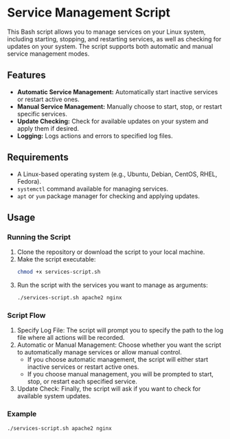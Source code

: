 # Service Management Script

This Bash script allows you to manage services on your Linux system, including starting, stopping, and restarting services, as well as checking for updates on your system. The script supports both automatic and manual service management modes.

## Features

- **Automatic Service Management:** Automatically start inactive services or restart active ones.
- **Manual Service Management:** Manually choose to start, stop, or restart specific services.
- **Update Checking:** Check for available updates on your system and apply them if desired.
- **Logging:** Logs actions and errors to specified log files.

## Requirements

- A Linux-based operating system (e.g., Ubuntu, Debian, CentOS, RHEL, Fedora).
- `systemctl` command available for managing services.
- `apt` or `yum` package manager for checking and applying updates.

## Usage

### Running the Script

1. Clone the repository or download the script to your local machine.
2. Make the script executable:
   ```bash
   chmod +x services-script.sh
   ```
3. Run the script with the services you want to manage as arguments:
   ```bash
   ./services-script.sh apache2 nginx
   ```

### Script Flow
1. Specify Log File: The script will prompt you to specify the path to the log file where all actions will be recorded.
2. Automatic or Manual Management: Choose whether you want the script to automatically manage services or allow manual control.
   * If you choose automatic management, the script will either start inactive services or restart active ones.
   * If you choose manual management, you will be prompted to start, stop, or restart each specified service.
3. Update Check: Finally, the script will ask if you want to check for available system updates.

### Example
   ```bash
   ./services-script.sh apache2 nginx
   ```
